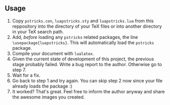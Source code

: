 ## Usage

  1. Copy `pstricks.con`, `luapstricks.sty` and `luapstricks.lua` from this reppository into the directory of your TeX files or into another directory in your TeX search path.
  2. Add, *before* loading any `pstricks` related packages, the line `\usepackage{luapstricks}`. This will automatically load the `pstricks` package.
  3. Compile your document with `lualatex`.
  4. Given the current state of development of this project, the previous stage probably failed. Write a bug report to the author. Otherwise go to step 7.
  5. Wait for a fix.
  6. Go back to step 1 and try again. You can skip step 2 now since your file already loads the package :)
  7. It worked? That's great. Feel free to inform the author anyway and share the awesome images you created.
